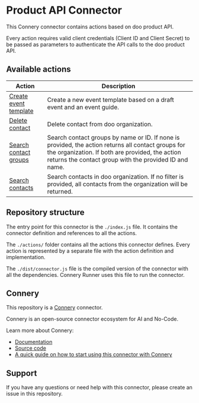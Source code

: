 # Product API Connector

This Connery connector contains actions based on doo product API.

Every action requires valid client credentials (Client ID and Client Secret) to be passed as parameters to authenticate the API calls to the doo product API.

## Available actions

| Action                                                   | Description                                                                                                                                                                                                     |
| -------------------------------------------------------- | --------------------------------------------------------------------------------------------------------------------------------------------------------------------------------------------------------------- |
| [Create event template](/actions/CreateEventTemplate.js) | Create a new event template based on a draft event and an event guide.                                                                                                                                          |
| [Delete contact](/actions/DeleteContact.js)              | Delete contact from doo organization.                                                                                                                                                                           |
| [Search contact groups](/actions/SearchContactGroups.js) | Search contact groups by name or ID. If none is provided, the action returns all contact groups for the organization. If both are provided, the action returns the contact group with the provided ID and name. |
| [Search contacts](/actions/SearchContacts.js)            | Search contacts in doo organization. If no filter is provided, all contacts from the organization will be returned.                                                                                             |

## Repository structure

The entry point for this connector is the `./index.js` file.
It contains the connector definition and references to all the actions.

The `./actions/` folder contains all the actions this connector defines.
Every action is represented by a separate file with the action definition and implementation.

The `./dist/connector.js` file is the compiled version of the connector with all the dependencies.
Connery Runner uses this file to run the connector.

## Connery

This repository is a [Connery](https://connery.io) connector.

Connery is an open-source connector ecosystem for AI and No-Code.

Learn more about Connery:

- [Documentation](https://docs.connery.io)
- [Source code](https://github.com/connery-io/connery)
- [A quick guide on how to start using this connector with Connery](https://docs.connery.io/docs/quick-start)

## Support

If you have any questions or need help with this connector, please create an issue in this repository.

